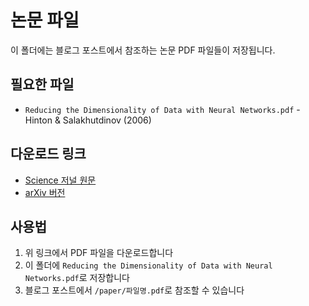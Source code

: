 # 논문 파일

이 폴더에는 블로그 포스트에서 참조하는 논문 PDF 파일들이 저장됩니다.

## 필요한 파일

- `Reducing the Dimensionality of Data with Neural Networks.pdf` - Hinton & Salakhutdinov (2006)

## 다운로드 링크

- [Science 저널 원문](https://www.cs.toronto.edu/~hinton/science.pdf)
- [arXiv 버전](https://arxiv.org/abs/1404.7828)

## 사용법

1. 위 링크에서 PDF 파일을 다운로드합니다
2. 이 폴더에 `Reducing the Dimensionality of Data with Neural Networks.pdf`로 저장합니다
3. 블로그 포스트에서 `/paper/파일명.pdf`로 참조할 수 있습니다
